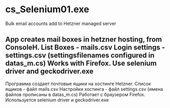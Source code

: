 # cs_Selenium01.exe
Bulk email accounts add to Hetzner managed server

App creates mail boxes in hetzner hosting, from ConsoleH.
List Boxes -  mails.csv
Login settings -  settings.csv
(settingsfilenames configured in datas_m.cs)
Works with Firefox.
Use selenium driver and geckodriver.exe
---------------------------------------------------------
Программа создает почтовые ящики на хостинге Hetzner.
Список ящиков - файл mails.csv
Настройки хостинга - файл settings.csv
(имена файлов прописаны в datas_m.cs)
Работает с браузером Firefox.
Используется selenium driver и geckodriver.exe
